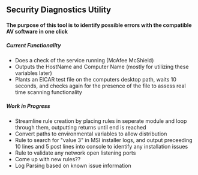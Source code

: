 ## Security Diagnostics Utility
#### The purpose of this tool is to identify possible errors with the compatible AV software in one click

##### Current Functionality
* Does a check of the service running (McAfee McShield)
* Outputs the HostName and Computer Name (mostly for utilizing these variables later)
* Plants an EICAR test file on the computers desktop path, waits 10 seconds, and checks again for the presence of the file to assess real time scanning functionality

##### Work in Progress
* Streamline rule creation by placing rules in seperate module and loop through them, outputting returns until end is reached
* Convert paths to environmental variables to allow distribution
* Rule to search for "value 3" in MSI installer logs, and output preceeding 10 lines and 5 post lines into console to identify any installation issues
* Rule to validate any network open listening ports
* Come up with new rules??
* Log Parsing based on known issue information